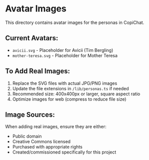 # Avatar Images

This directory contains avatar images for the personas in CopiChat.

## Current Avatars:
- `avicii.svg` - Placeholder for Avicii (Tim Bergling)
- `mother-teresa.svg` - Placeholder for Mother Teresa

## To Add Real Images:
1. Replace the SVG files with actual JPG/PNG images
2. Update the file extensions in `/lib/personas.ts` if needed
3. Recommended size: 400x400px or larger, square aspect ratio
4. Optimize images for web (compress to reduce file size)

## Image Sources:
When adding real images, ensure they are either:
- Public domain
- Creative Commons licensed
- Purchased with appropriate rights
- Created/commissioned specifically for this project
